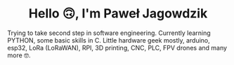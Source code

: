 <h1 align=center>Hello 🙃, I'm Paweł Jagowdzik</h1>

Trying to take second step in software engineering. Currently learning PYTHON, some basic skills in C. Little hardware geek mostly, arduino, esp32, LoRa (LoRaWAN), RPI, 3D printing, CNC, PLC, FPV drones and many more 🤓.
